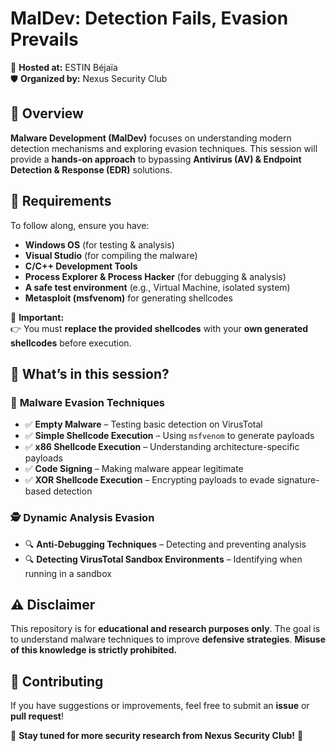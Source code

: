 
# **MalDev: Detection Fails, Evasion Prevails**  
🚀 **Hosted at:** ESTIN Béjaïa  
🛡 **Organized by:** Nexus Security Club  

## 📌 Overview  
**Malware Development (MalDev)** focuses on understanding modern detection mechanisms and exploring evasion techniques. This session will provide a **hands-on approach** to bypassing **Antivirus (AV) & Endpoint Detection & Response (EDR)** solutions.  

## 🔧 Requirements  
To follow along, ensure you have:  

- **Windows OS** (for testing & analysis)  
- **Visual Studio** (for compiling the malware)  
- **C/C++ Development Tools**  
- **Process Explorer & Process Hacker** (for debugging & analysis)  
- **A safe test environment** (e.g., Virtual Machine, isolated system)  
- **Metasploit (msfvenom)** for generating shellcodes  

📌 **Important:**  
👉 You must **replace the provided shellcodes** with your **own generated shellcodes** before execution.  

## 📂 What’s in this session?  

### 🚀 **Malware Evasion Techniques**  
- ✅ **Empty Malware** – Testing basic detection on VirusTotal  
- ✅ **Simple Shellcode Execution** – Using `msfvenom` to generate payloads  
- ✅ **x86 Shellcode Execution** – Understanding architecture-specific payloads  
- ✅ **Code Signing** – Making malware appear legitimate  
- ✅ **XOR Shellcode Execution** – Encrypting payloads to evade signature-based detection  

### 🕵️ **Dynamic Analysis Evasion**  
- 🔍 **Anti-Debugging Techniques** – Detecting and preventing analysis  
- 🔍 **Detecting VirusTotal Sandbox Environments** – Identifying when running in a sandbox  

## ⚠️ Disclaimer  
This repository is for **educational and research purposes only**. The goal is to understand malware techniques to improve **defensive strategies**. **Misuse of this knowledge is strictly prohibited.**  

## 🤝 Contributing  
If you have suggestions or improvements, feel free to submit an **issue** or **pull request**!  

📢 **Stay tuned for more security research from Nexus Security Club!** 🚀  
